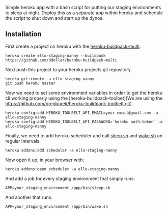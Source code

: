 Simple heroku app with a bash script for putting our staging environments to sleep at night.  Deploy this as a separate app within heroku and schedule the script to shut down and start up the dynos.


## Installation


First create a project on heroku with the [heroku-buildpack-multi](https://github.com/ddollar/heroku-buildpack-multi).

```
heroku create ello-staging-nanny --buildpack https://github.com/ddollar/heroku-buildpack-multi
```

Next push this project to your heroku projects git repository.

```
heroku git:remote -a ello-staging-nanny
git push heroku master
```

Now we need to set some environment variables in order to get the heroku cli working properly using the [heroku-buildpack-toolbet](We are using the https://github.com/gregburek/heroku-buildpack-toolbelt.git).

```
heroku config:add HEROKU_TOOLBELT_API_EMAIL=your-email@gmail.com -a ello-staging-nanny
heroku config:add HEROKU_TOOLBELT_API_PASSWORD=`heroku auth:token` -a ello-staging-nanny
```

Finally, we need to add heroku scheduler and call [sleep.sh](https://github.com/kbaum/heroku-staging-nanny/blob/master/bin/sleep.sh) and [wake.sh](https://github.com/kbaum/heroku-staging-nanny/blob/master/bin/wake.sh) on regular intervals.

```
heroku addons:add scheduler -a ello-staging-nanny
```

Now open it up, in your browser with:

```
heroku addons:open scheduler -a ello-staging-nanny
```

And add a job for every staging environment that simply runs:

```
APP=your_staging_environment /app/bin/sleep.sh
```

And another that runs:

```
APP=your_staging_environment /app/bin/wake.sh
```
